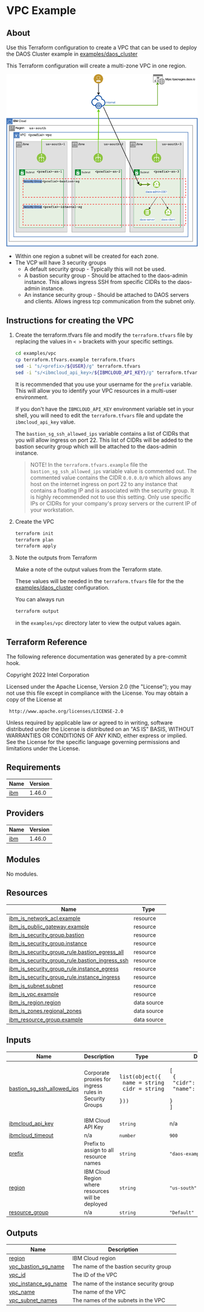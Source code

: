 # VPC Example

## About

Use this Terraform configuration to create a VPC that can be used to deploy the DAOS Cluster example in [examples/daos_cluster](../daos_cluster/README.md)

This Terraform configuration will create a multi-zone VPC in one region.

![](ibm_multi-zone_vpc.png)

- Within one region a subnet will be created for each zone.
- The VCP will have 3 security groups
  - A default security group - Typically this will not be used.
  - A bastion security group - Should be attached to the daos-admin instance. This allows ingress SSH from specific CIDRs to the daos-admin instance.
  - An instance security group - Should be attached to DAOS servers and clients. Allows ingress tcp communication from the subnet only.

## Instructions for creating the VPC

1. Create the terraform.tfvars file and modify the `terraform.tfvars`  file by replacing the values in `< >` brackets with your specific settings.

   ```bash
   cd examples/vpc
   cp terraform.tfvars.example terraform.tfvars
   sed -i "s/<prefix>/${USER}/g" terraform.tfvars
   sed -i "s/<ibmcloud_api_key>/${IBMCLOUD_API_KEY}/g" terraform.tfvars
   ```

   It is recommended that you use your username for the `prefix` variable. This will allow you to identify your VPC resources in a multi-user environment.

   If you don't have the `IBMCLOUD_API_KEY` environment variable set in your shell, you will need to edit the `terraform.tfvars` file and update the `ibmcloud_api_key` value.


   The `bastion_sg_ssh_allowed_ips` variable contains a list of CIDRs that you will allow ingress on port 22. This list of CIDRs will be added to the bastion security group which will be attached to the daos-admin instance.

   > NOTE!
   > In the `terraform.tfvars.example` file the `bastion_sg_ssh_allowed_ips` variable value is commented out. The commented value contains the CIDR `0.0.0.0/0` which allows any host on the internet ingress on port 22 to any instance that contains a floating IP and is associated with the security group. It is highly recommended not to use this setting. Only use specific IPs or CIDRs for your company's proxy servers or the current IP of your workstation.


2. Create the VPC

   ```bash
   terraform init
   terraform plan
   terraform apply
   ```

3. Note the outputs from Terraform

   Make a note of the output values from the Terraform state.

   These values will be needed in the `terraform.tfvars` file for the the [examples/daos_cluster](../daos_cluster/README.md) configuration.

   You can always run

   ```bash
   terraform output
   ```

   in the `examples/vpc` directory later to view the output values again.


## Terraform Reference

The following reference documentation was generated by a pre-commit hook.

<!-- BEGINNING OF PRE-COMMIT-TERRAFORM DOCS HOOK -->
Copyright 2022 Intel Corporation

Licensed under the Apache License, Version 2.0 (the "License");
you may not use this file except in compliance with the License.
You may obtain a copy of the License at

     http://www.apache.org/licenses/LICENSE-2.0

Unless required by applicable law or agreed to in writing, software
distributed under the License is distributed on an "AS IS" BASIS,
WITHOUT WARRANTIES OR CONDITIONS OF ANY KIND, either express or implied.
See the License for the specific language governing permissions and
limitations under the License.

## Requirements

| Name | Version |
|------|---------|
| <a name="requirement_ibm"></a> [ibm](#requirement\_ibm) | 1.46.0 |

## Providers

| Name | Version |
|------|---------|
| <a name="provider_ibm"></a> [ibm](#provider\_ibm) | 1.46.0 |

## Modules

No modules.

## Resources

| Name | Type |
|------|------|
| [ibm_is_network_acl.example](https://registry.terraform.io/providers/IBM-Cloud/ibm/1.46.0/docs/resources/is_network_acl) | resource |
| [ibm_is_public_gateway.example](https://registry.terraform.io/providers/IBM-Cloud/ibm/1.46.0/docs/resources/is_public_gateway) | resource |
| [ibm_is_security_group.bastion](https://registry.terraform.io/providers/IBM-Cloud/ibm/1.46.0/docs/resources/is_security_group) | resource |
| [ibm_is_security_group.instance](https://registry.terraform.io/providers/IBM-Cloud/ibm/1.46.0/docs/resources/is_security_group) | resource |
| [ibm_is_security_group_rule.bastion_egress_all](https://registry.terraform.io/providers/IBM-Cloud/ibm/1.46.0/docs/resources/is_security_group_rule) | resource |
| [ibm_is_security_group_rule.bastion_ingress_ssh](https://registry.terraform.io/providers/IBM-Cloud/ibm/1.46.0/docs/resources/is_security_group_rule) | resource |
| [ibm_is_security_group_rule.instance_egress](https://registry.terraform.io/providers/IBM-Cloud/ibm/1.46.0/docs/resources/is_security_group_rule) | resource |
| [ibm_is_security_group_rule.instance_ingress](https://registry.terraform.io/providers/IBM-Cloud/ibm/1.46.0/docs/resources/is_security_group_rule) | resource |
| [ibm_is_subnet.subnet](https://registry.terraform.io/providers/IBM-Cloud/ibm/1.46.0/docs/resources/is_subnet) | resource |
| [ibm_is_vpc.example](https://registry.terraform.io/providers/IBM-Cloud/ibm/1.46.0/docs/resources/is_vpc) | resource |
| [ibm_is_region.region](https://registry.terraform.io/providers/IBM-Cloud/ibm/1.46.0/docs/data-sources/is_region) | data source |
| [ibm_is_zones.regional_zones](https://registry.terraform.io/providers/IBM-Cloud/ibm/1.46.0/docs/data-sources/is_zones) | data source |
| [ibm_resource_group.example](https://registry.terraform.io/providers/IBM-Cloud/ibm/1.46.0/docs/data-sources/resource_group) | data source |

## Inputs

| Name | Description | Type | Default | Required |
|------|-------------|------|---------|:--------:|
| <a name="input_bastion_sg_ssh_allowed_ips"></a> [bastion\_sg\_ssh\_allowed\_ips](#input\_bastion\_sg\_ssh\_allowed\_ips) | Corporate proxies for ingress rules in Security Groups | <pre>list(object({<br>    name = string<br>    cidr = string<br>  }))</pre> | <pre>[<br>  {<br>    "cidr": "0.0.0.0/0",<br>    "name": "ANY"<br>  }<br>]</pre> | no |
| <a name="input_ibmcloud_api_key"></a> [ibmcloud\_api\_key](#input\_ibmcloud\_api\_key) | IBM Cloud API Key | `string` | n/a | yes |
| <a name="input_ibmcloud_timeout"></a> [ibmcloud\_timeout](#input\_ibmcloud\_timeout) | n/a | `number` | `900` | no |
| <a name="input_prefix"></a> [prefix](#input\_prefix) | Prefix to assign to all resource names | `string` | `"daos-example"` | no |
| <a name="input_region"></a> [region](#input\_region) | IBM Cloud Region where resources will be deployed | `string` | `"us-south"` | no |
| <a name="input_resource_group"></a> [resource\_group](#input\_resource\_group) | n/a | `string` | `"Default"` | no |

## Outputs

| Name | Description |
|------|-------------|
| <a name="output_region"></a> [region](#output\_region) | IBM Cloud region |
| <a name="output_vpc_bastion_sg_name"></a> [vpc\_bastion\_sg\_name](#output\_vpc\_bastion\_sg\_name) | The name of the bastion security group |
| <a name="output_vpc_id"></a> [vpc\_id](#output\_vpc\_id) | The ID of the VPC |
| <a name="output_vpc_instance_sg_name"></a> [vpc\_instance\_sg\_name](#output\_vpc\_instance\_sg\_name) | The name of the instance security group |
| <a name="output_vpc_name"></a> [vpc\_name](#output\_vpc\_name) | The name of the VPC |
| <a name="output_vpc_subnet_names"></a> [vpc\_subnet\_names](#output\_vpc\_subnet\_names) | The names of the subnets in the VPC |
<!-- END OF PRE-COMMIT-TERRAFORM DOCS HOOK -->
